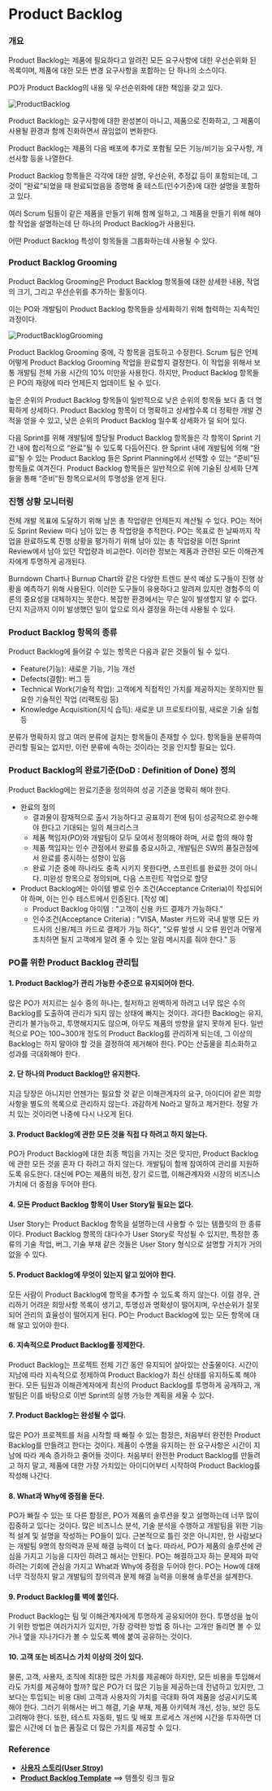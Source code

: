 

# Product Backlog

### 개요

Product Backlog는 제품에 필요하다고 알려진 모든 요구사항에 대한 우선순위화 된 목록이며, 제품에 대한 모든 변경 요구사항을 포함하는 단 하나의 소스이다.

PO가 Product Backlog의 내용 및 우선순위화에 대한 책임을 갖고 있다.



![ProductBacklog](./img/06fig02_modified.png "Product Backlog")



Product Backlog는 요구사항에 대한 완성본이 아니고, 제품으로 진화하고, 그 제품이 사용될 환경과 함께 진화하면서 끊임없이 변화한다.

Product Backlog는 제품의 다음 배포에 추가로 포함될 모든 기능/비기능 요구사항, 개선사항 등을 나열한다.

Product Backlog 항목들은 각각에 대한 설명, 우선순위, 추정값 등이 포함되는데, 그것이 “완료”되었을 때 완료되었음을 증명해 줄 테스트(인수기준)에 대한 설명을 포함하고 있다.

여러 Scrum 팀들이 같은 제품을 만들기 위해 함께 일하고, 그 제품을 만들기 위해 해야 할 작업을 설명하는데 단 하나의 Product Backlog가 사용된다.

어떤 Product Backlog 특성이 항목들을 그룹화하는데 사용될 수 있다.

### Product Backlog Grooming

Product Backlog Grooming은 Product Backlog 항목들에 대한 상세한 내용, 작업의 크기, 그리고 우선순위를 추가하는 활동이다.

이는 PO와 개발팀이 Product Backlog 항목들을 상세화하기 위해 협력하는 지속적인 과정이다.



![ProductBacklogGrooming](./img/06fig06.png)



Product Backlog Grooming 중에, 각 항목을 검토하고 수정한다. Scrum 팀은 언제 어떻게 Product Backlog Grooming 작업을 완료할지 결정한다. 이 작업을 위해서 보통 개발팀 전체 가용 시간의 10% 미만을 사용한다. 하지만, Product Backlog 항목들은 PO의 재량에 따라 언제든지 업데이트 될 수 있다.

높은 순위의 Product Backlog 항목들이 일반적으로 낮은 순위의 항목들 보다 좀 더 명확하게 상세하다. Product Backlog 항목이 더 명확하고 상세할수록 더 정확한 개발 견적을 얻을 수 있고, 낮은 순위의 Product Backlog 일수록 상세화가 덜 되어 있다.

다음 Sprint를 위해 개발팀에 할당될 Product Backlog 항목들은 각 항목이 Sprint 기간 내에 합리적으로 “완료”될 수 있도록 다듬어진다. 한 Sprint 내에 개발팀에 의해 “완료”될 수 있는 Product Backlog 들은 Sprint Planning에서 선택할 수 있는 “준비”된 항목들로 여겨진다. Product Backlog 항목들은 일반적으로 위에 기술된 상세화 단계들을 통해 “준비”된 항목으로서의 투명성을 얻게 된다.

### 진행 상황 모니터링

전체 개발 목표에 도달하기 위해 남은 총 작업량은 언제든지 계산될 수 있다. PO는 적어도 Sprint Review 마다 남아 있는 총 작업량을 추적한다. PO는 목표로 한 날짜까지 작업을 완료하도록 진행 상황을 평가하기 위해 남아 있는 총 작업량을 이전 Sprint Review에서 남아 있던 작업량과 비교한다. 이러한 정보는 제품과 관련된 모든 이해관계자에게 투명하게 공개된다.

Burndown Chart나 Burnup Chart와 같은 다양한 트렌드 분석 예상 도구들이 진행 상황을 예측하기 위해 사용된다. 이러한 도구들이 유용하다고 알려져 있지만 경험주의 이론의 중요성을 대체하지는 못한다. 복잡한 환경에서는 무슨 일이 발생할지 알 수 없다. 단지 지금까지 이미 발생했던 일이 앞으로 의사 결정을 하는데 사용될 수 있다.

### Product Backlog 항목의 종류

Product Backlog에 들어갈 수 있는 항목은 다음과 같은 것들이 될 수 있다.

- Feature(기능): 새로운 기능, 기능 개선
- Defects(결함): 버그 등
- Technical Work(기술적 작업): 고객에게 직접적인 가치를 제공하지는 못하지만 필요한 기술적인 작업 (리팩토링 등)
- Knowledge Acquisition(지식 습득): 새로운 UI 프로토타이핑, 새로운 기술 실험 등

분류가 명확하지 않고 여러 분류에 걸치는 항목들이 존재할 수 있다. 항목들을 분류하여 관리할 필요는 없지만, 이런 분류에 속하는 것이라는 것을 인지할 필요는 있다.

### Product Backlog의 완료기준(DoD : Definition of Done) 정의

Product Backlog에는 완료기준을 정의하여 성공 기준을 명확히 해야 한다.

* 완료의 정의
  * 결과물이 잠재적으로 출시 가능하다고 공표하기 전에 팀이 성공적으로 완수해야 한다고 기대되는 일의 체크리스크
  * 제품 책임자(PO)와 개발팀이 모두 모여서 정의해야 하며, 서로 합의 해야 함
  * 제품 책임자는 인수 관점에서 완료를 중요시하고, 개발팀은 SW의 품질관점에서 완료를 중시하는 성향이 있음
  * 완료 기준 중에 하나라도 충족 시키지 못한다면, 스프린트를 완료한 것이 아니다. 미완성 항목으로 정의되며, 다음 스프린트 작업으로 할당
* Product Backlog에는 아이템 별로 인수 조건(Acceptance Criteria)이 작성되어야 하며, 이는 인수 테스트에서 인증된다.
  [작성 예]
  - Product Backlog 아이템 : "고객이 신용 카드 결제가 가능하다."
  - 인수조건(Acceptance Criteria) : "VISA, Master 카드와 국내 발행 모든 카드사의 신용/체크 카드로 결제가 가능 하다", "오류 발생 시 오류 원인과 어떻게 조치하면 될지 고객에게 알려 줄 수 있는 알림 메시지를 줘야 한다." 등

### PO를 위한 Product Backlog 관리팁

#### **1. Product Backlog가 관리 가능한 수준으로 유지되어야 한다.**

많은 PO가 저지르는 실수 중의 하나는, 철저하고 완벽하게 하려고 너무 많은 수의 Backlog를 도출하여 관리가 되지 않는 상태에 빠지는 것이다. 과다한 Backlog는 유지, 관리가 불가능하고, 투명해지지도 않으며, 아무도 제품의 방향을 알지 못하게 된다. 일반적으로 PO는 100~300개 정도의 Product Backlog를 관리하게 되는데, 그 이상의 Backlog는 하지 말아야 할 것을 결정하여 제거해야 한다. PO는 산출물을 최소화하고 성과를 극대화해야 한다.

#### **2. 단 하나의 Product Backlog만 유지한다.**

지금 당장은 아니지만 언젠가는 필요할 것 같은 이해관계자의 요구, 아이디어 같은 희망사항을 별도의 목록으로 관리하지 않는다. 과감하게 No라고 말하고 제거한다. 정말 가치 있는 것이라면 나중에 다시 나오게 된다.

#### **3. Product Backlog에 관한 모든 것을 직접 다 하려고 하지 않는다.**

PO가 Product Backlog에 대한 최종 책임을 가지는 것은 맞지만, Product Backlog에 관한 모든 것을 혼자 다 하려고 하지 않는다. 개발팀이 함께 참여하여 관리를 지원하도록 유도한다. 대신에 PO는 제품의 비전, 장기 로드맵, 이해관계자와 시장의 비즈니스 가치에 더 중점을 두어야 한다.

#### **4. 모든 Product Backlog 항목이 User Story일 필요는 없다.**

User Story는 Product Backlog 항목을 설명하는데 사용할 수 있는 템플릿의 한 종류이다. Product Backlog 항목의 대다수가 User Story로 작성될 수 있지만, 특정한 종류의 기술 작업, 버그, 기술 부채 같은 것들은 User Story 형식으로 설명할 가치가 거의 없을 수 있다.

#### **5. Product Backlog에 무엇이 있는지 알고 있어야 한다.**

모든 사람이 Product Backlog에 항목을 추가할 수 있도록 하지 않는다. 이럴 경우, 관리하기 어려운 희망사항 목록이 생기고, 투명성과 명확성이 떨어지며, 우선순위가 잘못되어 관리의 효율성이 떨어지게 된다. PO는 Product Backlog에 있는 모든 항목에 대해 알고 있어야 한다.

#### **6. 지속적으로 Product Backlog를 정제한다.**

Product Backlog는 프로젝트 전체 기간 동안 유지되어 살아있는 산출물이다. 시간이 지남에 따라 지속적으로 정제하여 Product Backlog가 최신 상태를 유지하도록 해야 한다. 모든 팀원과 이해관계자에게 최신의 Product Backlog를 투명하게 공개하고, 개발팀은 이를 바탕으로 이번 Sprint의 실행 가능한 계획을 세울 수 있다.

#### **7. Product Backlog는 완성될 수 없다.**

많은 PO가 프로젝트를 처음 시작할 때 빠질 수 있는 함정은, 처음부터 완전한 Product Backlog를 만들려고 한다는 것이다. 제품이 수명을 유지하는 한 요구사항은 시간이 지남에 따라 계속 증가하고 줄어들 것이다. 처음부터 완전한 Product Backlog를 만들려고 하지 말고, 제품에 대한 가장 가치있는 아이디어부터 시작하여 Product Backlog를 작성해 나간다.

#### **8. What과 Why에 중점을 둔다.**

PO가 빠질 수 있는 또 다른 함정은, PO가 제품의 솔루션을 찾고 설명하는데 너무 많이 집중하고 있다는 것이다. 많은 비즈니스 분석, 기술 분석을 수행하고 개발팀을 위한 기능적 설계 및 설명을 작성하는 PO들이 있다. 근본적으로 틀린 것은 아니지만, 한 사람보다는 개발팀 9명의 창의력과 문제 해결 능력이 더 높다. 따라서, PO가 제품의 솔루션에 관심을 가지고 기능을 디자인 하려고 해서는 안된다. PO는 해결하고자 하는 문제와 파악하려는 기회에 관심을 가지고 What과 Why에 중점을 두어야 한다. PO는 How에 대해 너무 걱정하지 말고 개발팀의 창의력과 문제 해결 능력을 이용해 솔루션을 설계한다.

#### **9. Product Backlog를 벽에 붙인다.**

Product Backlog는 팀 및 이해관계자에게 투명하게 공유되어야 한다. 투명성을 높이기 위한 방법은 여러가지가 있지만, 가장 강력한 방법 중 하나는 고개만 돌리면 볼 수 있거나 옆을 지나가다가 볼 수 있도록 벽에 붙여 공유하는 것이다.

#### **10. 고객 또는 비즈니스 가치 이상의 것이 있다.**

물론, 고객, 사용자, 조직에 최대한 많은 가치를 제공해야 하지만, 모든 비용을 투입해서라도 가치를 제공해야 할까? 많은 PO가 더 많은 기능을 제공하는데 전념하고 있지만, 그 보다는 투입되는 비용 대비 고객과 사용자의 가치를 극대화 하여 제품을 성공시키도록 해야 한다. 그러기 위해서는 버그 해결, 기술 부채, 제품 아키텍쳐 개선, 성능, 보안 등도 고려해야 한다. 또한, 테스트 자동화, 빌드 및 배포 프로세스 개선에 시간을 투자하면 더 짧은 시간에 더 높은 품질로 더 많은 가치를 제공할 수 있다.

### Reference

- **[사용자 스토리(User Stroy)](./user-story.md)**
- **[Product Backlog Template](http://moudemo.mousoft.co.kr/confluence/display/AW/Product+Backlog+Template)** ==> 템플릿 링크 필요

